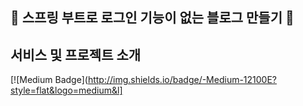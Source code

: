 🤘 스프링 부트로 로그인 기능이 없는 블로그 만들기 🤘
 ------------------------------------

## 서비스 및 프로젝트 소개
[![Medium Badge](http://img.shields.io/badge/-Medium-12100E?style=flat&logo=medium&l]

